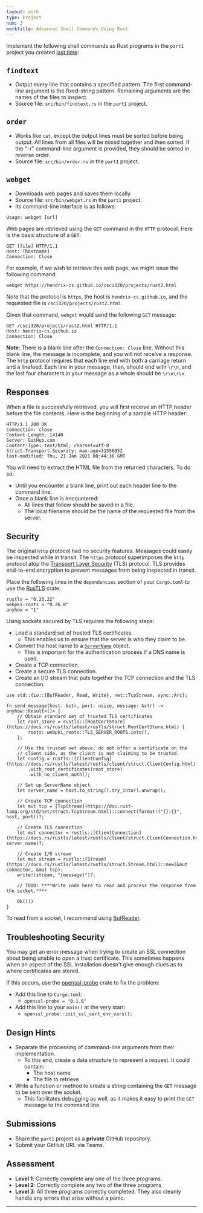 ```yaml
---
layout: work
type: Project
num: 3
worktitle: Advanced Shell Commands Using Rust
---
```


Implement the following shell commands as Rust programs in the `part1` project you created [last time]({{site.baseurl}}/projects/rust1):
## `findtext`
* Output every line that contains a specified pattern. The first command-line argument is the fixed-string pattern. Remaining arguments are the names of the files to inspect.
* Source file: `src/bin/findtext.rs` in the `part1` project.

## `order`
* Works like `cat`, except the output lines must be sorted before being output. All lines from all files will be mixed together and then sorted. If the "-r" command-line argument is provided, they should be sorted in reverse order.
* Source file: `src/bin/order.rs` in the `part1` project.

## `webget`
* Downloads web pages and saves them locally.
* Source file: `src/bin/webget.rs` in the `part1` project. 
* Its command-line interface is as follows:

```
Usage: webget [url] 
```

Web pages are retrieved using the `GET` command in the `HTTP` protocol. Here is 
the basic structure of a `GET`:

```
GET [file] HTTP/1.1
Host: [hostname]
Connection: Close

```

For example, if we wish to retrieve this web page, we might issue the following command:

```
webget https://hendrix-cs.github.io/csci320/projects/rust2.html
```

Note that the protocol is `https`, the host is `hendrix-cs.github.io`, and the requested
file is `csci320/projects/rust2.html`.

Given that command, `webget` would send the following `GET` message:

```
GET /csci320/projects/rust2.html HTTP/1.1                                                                               
Host: hendrix-cs.github.io                                                                                              
Connection: Close

```

**Note**: There is a blank line after the `Connection: Close` line. Without this blank line,
the message is incomplete, and you will not receive a response. The `http` 
protocol requires that each line end with both a carriage return and a linefeed.
Each line in your message, then, should end with `\r\n`, and the last four characters
in your message as a whole should be `\r\n\r\n`. 
 

## Responses

When a file is successfully retrieved, you will first receive an HTTP header before the file contents. 
Here is the beginning of a sample HTTP header:

```
HTTP/1.1 200 OK                                                                                                         Connection: close                                                                                                       Content-Length: 14140                                                                                                   
Server: GitHub.com                                                                                                      
Content-Type: text/html; charset=utf-8                                                                                  
Strict-Transport-Security: max-age=31556952                                                                             
last-modified: Thu, 21 Jan 2021 00:44:30 GMT
```

You will need to extract the HTML file from the returned characters. To do so:
* Until you encounter a blank line, print out each header line to the command line.
* Once a blank line is encountered:
  * All lines that follow should be saved in a file.
  * The local filename should be the name of the requested file from the server.

## Security

The original `http` protocol had no security features. Messages could easily be inspected while in transit. The 
`https` protocol superimposes the `http` protocol atop the 
[Transport Layer Security](https://en.wikipedia.org/wiki/Transport_Layer_Security) (TLS) protocol. TLS provides
end-to-end encryption to prevent messages from being inspected in transit.

Place the following lines in the `dependencies` section of your `Cargo.toml` to use the [RusTLS](https://crates.io/crates/rustls) crate:
```
rustls = "0.23.22"
webpki-roots = "0.26.8"
anyhow = "1"
```

Using sockets secured by TLS requires the following steps:
* Load a standard set of trusted TLS certificates.
  * This enables us to ensure that the server is who they claim to be.
* Convert the host name to a [`ServerName`](https://docs.rs/rustls-pki-types/latest/rustls_pki_types/enum.ServerName.html) object.  
  * This is important for the authentication process if a DNS name is used.
* Create a TCP connection.
* Create a secure TLS connection.
* Create an I/O stream that puts together the TCP connection and the TLS connection.

```
use std::{io::{BufReader, Read, Write}, net::TcpStream, sync::Arc};

fn send_message(host: &str, port: usize, message: &str) -> anyhow::Result<()> {
    // Obtain standard set of trusted TLS certificates
    let root_store = rustls::[RootCertStore](https://docs.rs/rustls/latest/rustls/struct.RootCertStore.html) {
        roots: webpki_roots::TLS_SERVER_ROOTS.into(),
    };
    
    // Use the trusted set above; do not offer a certificate on the
    // client side, as the client is not claiming to be trusted.
    let config = rustls::[ClientConfig](https://docs.rs/rustls/latest/rustls/client/struct.ClientConfig.html)::builder()
        .with_root_certificates(root_store)
        .with_no_client_auth();
    
    // Set up ServerName object
    let server_name = host.to_string().try_into().unwrap();
    
    // Create TCP connection 
    let mut tcp = [TcpStream](https://doc.rust-lang.org/std/net/struct.TcpStream.html)::connect(format!("{}:{}", host, port))?;
    
    // Create TLS connection
    let mut connector = rustls::[ClientConnection](https://docs.rs/rustls/latest/rustls/client/struct.ClientConnection.html)::new(Arc::new(config), server_name)?;
    
    // Create I/O stream
    let mut stream = rustls::[Stream](https://docs.rs/rustls/latest/rustls/struct.Stream.html)::new(&mut connector, &mut tcp);
    write!(stream, "{message}")?;
    
    // TODO: ****Write code here to read and process the response from the socket.****
    
    Ok(())
}
```

To read from a socket, I recommend using [BufReader](https://doc.rust-lang.org/std/io/struct.BufReader.html).


## Troubleshooting Security

You may get an error message when trying to create an SSL connection about being unable to 
open a trust certificate. This sometimes happens when an aspect of the SSL installation doesn't
give enough clues as to where certificates are stored.

If this occurs, use the [openssl-probe](https://crates.io/crates/openssl-probe) crate to fix
the problem:
* Add this line to `Cargo.toml`:
  * `openssl-probe = "0.1.6"`
* Add this line to your `main()` at the very start:
  * `openssl_probe::init_ssl_cert_env_vars();`

## Design Hints

* Separate the processing of command-line arguments from their implementation.
  * To this end, create a data structure to represent a request. It could contain:
    * The host name
	* The file to retrieve
* Write a function or method to create a string containing the `GET` message to be sent over the socket.
  * This facilitates debugging as well, as it makes it easy to print the `GET` message to the command line.
  
## Submissions
* Share the `part1` project as a **private** GitHub repository.
* Submit your GitHub URL via Teams.

## Assessment
* **Level 1**: Correctly complete any one of the three programs.
* **Level 2**: Correctly complete any two of the three programs.
* **Level 3**: All three programs correctly completed. They also 
  cleanly handle any errors that arise without a panic.

------------------------------------------------------------------------
